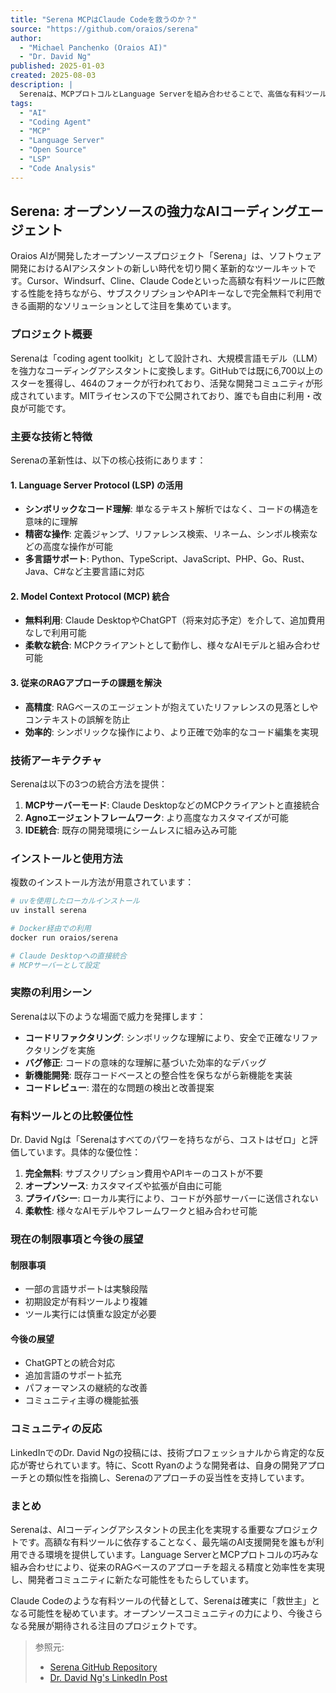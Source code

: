 ```yaml
---
title: "Serena MCPはClaude Codeを救うのか？"
source: "https://github.com/oraios/serena"
author:
  - "Michael Panchenko (Oraios AI)"
  - "Dr. David Ng"
published: 2025-01-03
created: 2025-08-03
description: |
  Serenaは、MCPプロトコルとLanguage Serverを組み合わせることで、高価な有料ツール（Cursor, Claude Codeなど）と同等の機能を無料で提供するオープンソースのAIコーディングエージェントです。RAGに頼らず、シンボリックな操作でコードを理解・編集できるため、高い精度を実現します。
tags:
  - "AI"
  - "Coding Agent"
  - "MCP"
  - "Language Server"
  - "Open Source"
  - "LSP"
  - "Code Analysis"
---
```


## Serena: オープンソースの強力なAIコーディングエージェント

Oraios AIが開発したオープンソースプロジェクト「Serena」は、ソフトウェア開発におけるAIアシスタントの新しい時代を切り開く革新的なツールキットです。Cursor、Windsurf、Cline、Claude Codeといった高額な有料ツールに匹敵する性能を持ちながら、サブスクリプションやAPIキーなしで完全無料で利用できる画期的なソリューションとして注目を集めています。

### プロジェクト概要

Serenaは「coding agent toolkit」として設計され、大規模言語モデル（LLM）を強力なコーディングアシスタントに変換します。GitHubでは既に6,700以上のスターを獲得し、464のフォークが行われており、活発な開発コミュニティが形成されています。MITライセンスの下で公開されており、誰でも自由に利用・改良が可能です。

### 主要な技術と特徴

Serenaの革新性は、以下の核心技術にあります：

#### 1. Language Server Protocol (LSP) の活用

- **シンボリックなコード理解**: 単なるテキスト解析ではなく、コードの構造を意味的に理解
- **精密な操作**: 定義ジャンプ、リファレンス検索、リネーム、シンボル検索などの高度な操作が可能
- **多言語サポート**: Python、TypeScript、JavaScript、PHP、Go、Rust、Java、C#など主要言語に対応

#### 2. Model Context Protocol (MCP) 統合

- **無料利用**: Claude DesktopやChatGPT（将来対応予定）を介して、追加費用なしで利用可能
- **柔軟な統合**: MCPクライアントとして動作し、様々なAIモデルと組み合わせ可能

#### 3. 従来のRAGアプローチの課題を解決

- **高精度**: RAGベースのエージェントが抱えていたリファレンスの見落としやコンテキストの誤解を防止
- **効率的**: シンボリックな操作により、より正確で効率的なコード編集を実現

### 技術アーキテクチャ

Serenaは以下の3つの統合方法を提供：

1. **MCPサーバーモード**: Claude DesktopなどのMCPクライアントと直接統合
2. **Agnoエージェントフレームワーク**: より高度なカスタマイズが可能
3. **IDE統合**: 既存の開発環境にシームレスに組み込み可能

### インストールと使用方法

複数のインストール方法が用意されています：

```bash
# uvを使用したローカルインストール
uv install serena

# Docker経由での利用
docker run oraios/serena

# Claude Desktopへの直接統合
# MCPサーバーとして設定
```

### 実際の利用シーン

Serenaは以下のような場面で威力を発揮します：

- **コードリファクタリング**: シンボリックな理解により、安全で正確なリファクタリングを実施
- **バグ修正**: コードの意味的な理解に基づいた効率的なデバッグ
- **新機能開発**: 既存コードベースとの整合性を保ちながら新機能を実装
- **コードレビュー**: 潜在的な問題の検出と改善提案

### 有料ツールとの比較優位性

Dr. David Ngは「Serenaはすべてのパワーを持ちながら、コストはゼロ」と評価しています。具体的な優位性：

1. **完全無料**: サブスクリプション費用やAPIキーのコストが不要
2. **オープンソース**: カスタマイズや拡張が自由に可能
3. **プライバシー**: ローカル実行により、コードが外部サーバーに送信されない
4. **柔軟性**: 様々なAIモデルやフレームワークと組み合わせ可能

### 現在の制限事項と今後の展望

#### 制限事項

- 一部の言語サポートは実験段階
- 初期設定が有料ツールより複雑
- ツール実行には慎重な設定が必要

#### 今後の展望

- ChatGPTとの統合対応
- 追加言語のサポート拡充
- パフォーマンスの継続的な改善
- コミュニティ主導の機能拡張

### コミュニティの反応

LinkedInでのDr. David Ngの投稿には、技術プロフェッショナルから肯定的な反応が寄せられています。特に、Scott Ryanのような開発者は、自身の開発アプローチとの類似性を指摘し、Serenaのアプローチの妥当性を支持しています。

### まとめ

Serenaは、AIコーディングアシスタントの民主化を実現する重要なプロジェクトです。高額な有料ツールに依存することなく、最先端のAI支援開発を誰もが利用できる環境を提供しています。Language ServerとMCPプロトコルの巧みな組み合わせにより、従来のRAGベースのアプローチを超える精度と効率性を実現し、開発者コミュニティに新たな可能性をもたらしています。

Claude Codeのような有料ツールの代替として、Serenaは確実に「救世主」となる可能性を秘めています。オープンソースコミュニティの力により、今後さらなる発展が期待される注目のプロジェクトです。

> 参照元:
>
> - [Serena GitHub Repository](https://github.com/oraios/serena)
> - [Dr. David Ng's LinkedIn Post](https://www.linkedin.com/posts/dnhkng_github-oraiosserena-a-powerful-coding-activity-7313127729824997376-7hjm)
